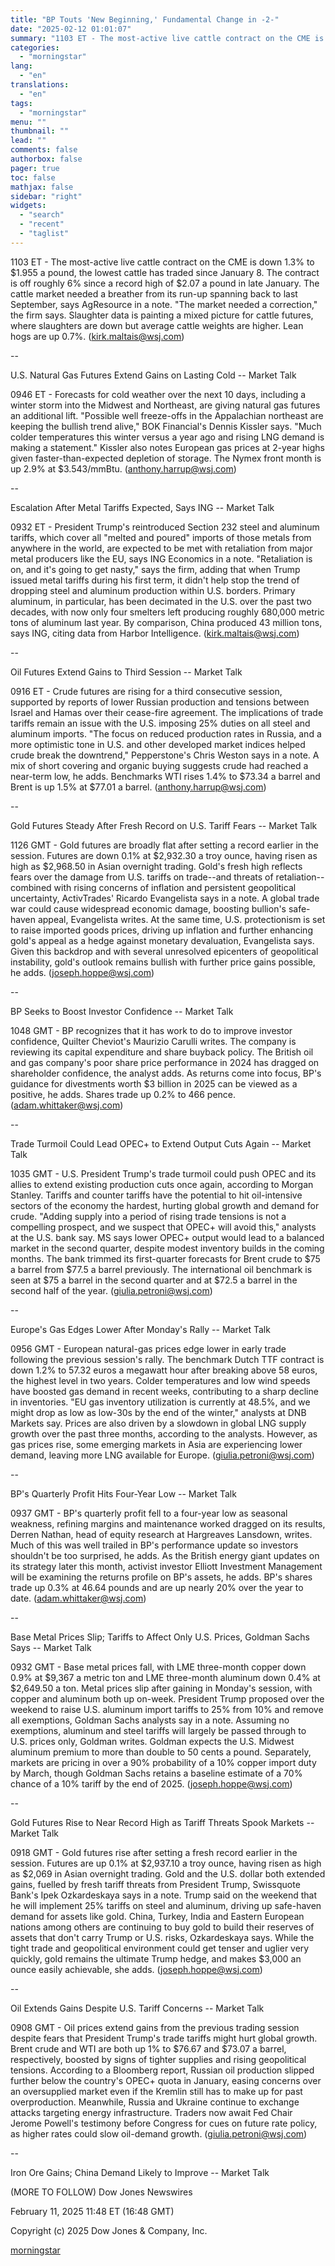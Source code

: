```yaml
---
title: "BP Touts 'New Beginning,' Fundamental Change in -2-"
date: "2025-02-12 01:01:07"
summary: "1103 ET - The most-active live cattle contract on the CME is down 1.3% to $1.955 a pound, the lowest cattle has traded since January 8. The contract is off roughly 6% since a record high of $2.07 a pound in late January. The cattle market needed a breather from..."
categories:
  - "morningstar"
lang:
  - "en"
translations:
  - "en"
tags:
  - "morningstar"
menu: ""
thumbnail: ""
lead: ""
comments: false
authorbox: false
pager: true
toc: false
mathjax: false
sidebar: "right"
widgets:
  - "search"
  - "recent"
  - "taglist"
---
```


1103 ET - The most-active live cattle contract on the CME is down 1.3% to $1.955 a pound, the lowest cattle has traded since January 8. The contract is off roughly 6% since a record high of $2.07 a pound in late January. The cattle market needed a breather from its run-up spanning back to last September, says AgResource in a note. "The market needed a correction," the firm says. Slaughter data is painting a mixed picture for cattle futures, where slaughters are down but average cattle weights are higher. Lean hogs are up 0.7%. (kirk.maltais@wsj.com)

--

U.S. Natural Gas Futures Extend Gains on Lasting Cold -- Market Talk

0946 ET - Forecasts for cold weather over the next 10 days, including a winter storm into the Midwest and Northeast, are giving natural gas futures an additional lift. "Possible well freeze-offs in the Appalachian northeast are keeping the bullish trend alive," BOK Financial's Dennis Kissler says. "Much colder temperatures this winter versus a year ago and rising LNG demand is making a statement." Kissler also notes European gas prices at 2-year highs given faster-than-expected depletion of storage. The Nymex front month is up 2.9% at $3.543/mmBtu. (anthony.harrup@wsj.com)

--

Escalation After Metal Tariffs Expected, Says ING -- Market Talk

0932 ET - President Trump's reintroduced Section 232 steel and aluminum tariffs, which cover all "melted and poured" imports of those metals from anywhere in the world, are expected to be met with retaliation from major metal producers like the EU, says ING Economics in a note. "Retaliation is on, and it's going to get nasty," says the firm, adding that when Trump issued metal tariffs during his first term, it didn't help stop the trend of dropping steel and aluminum production within U.S. borders. Primary aluminum, in particular, has been decimated in the U.S. over the past two decades, with now only four smelters left producing roughly 680,000 metric tons of aluminum last year. By comparison, China produced 43 million tons, says ING, citing data from Harbor Intelligence. (kirk.maltais@wsj.com)

--

Oil Futures Extend Gains to Third Session -- Market Talk

0916 ET - Crude futures are rising for a third consecutive session, supported by reports of lower Russian production and tensions between Israel and Hamas over their cease-fire agreement. The implications of trade tariffs remain an issue with the U.S. imposing 25% duties on all steel and aluminum imports. "The focus on reduced production rates in Russia, and a more optimistic tone in U.S. and other developed market indices helped crude break the downtrend," Pepperstone's Chris Weston says in a note. A mix of short covering and organic buying suggests crude had reached a near-term low, he adds. Benchmarks WTI rises 1.4% to $73.34 a barrel and Brent is up 1.5% at $77.01 a barrel. (anthony.harrup@wsj.com)

--

Gold Futures Steady After Fresh Record on U.S. Tariff Fears -- Market Talk

1126 GMT - Gold futures are broadly flat after setting a record earlier in the session. Futures are down 0.1% at $2,932.30 a troy ounce, having risen as high as $2,968.50 in Asian overnight trading. Gold's fresh high reflects fears over the damage from U.S. tariffs on trade--and threats of retaliation--combined with rising concerns of inflation and persistent geopolitical uncertainty, ActivTrades' Ricardo Evangelista says in a note. A global trade war could cause widespread economic damage, boosting bullion's safe-haven appeal, Evangelista writes. At the same time, U.S. protectionism is set to raise imported goods prices, driving up inflation and further enhancing gold's appeal as a hedge against monetary devaluation, Evangelista says. Given this backdrop and with several unresolved epicenters of geopolitical instability, gold's outlook remains bullish with further price gains possible, he adds. (joseph.hoppe@wsj.com)

--

BP Seeks to Boost Investor Confidence -- Market Talk

1048 GMT - BP recognizes that it has work to do to improve investor confidence, Quilter Cheviot's Maurizio Carulli writes. The company is reviewing its capital expenditure and share buyback policy. The British oil and gas company's poor share price performance in 2024 has dragged on shareholder confidence, the analyst adds. As returns come into focus, BP's guidance for divestments worth $3 billion in 2025 can be viewed as a positive, he adds. Shares trade up 0.2% to 466 pence. (adam.whittaker@wsj.com)

--

Trade Turmoil Could Lead OPEC+ to Extend Output Cuts Again -- Market Talk

1035 GMT - U.S. President Trump's trade turmoil could push OPEC and its allies to extend existing production cuts once again, according to Morgan Stanley. Tariffs and counter tariffs have the potential to hit oil-intensive sectors of the economy the hardest, hurting global growth and demand for crude. "Adding supply into a period of rising trade tensions is not a compelling prospect, and we suspect that OPEC+ will avoid this," analysts at the U.S. bank say. MS says lower OPEC+ output would lead to a balanced market in the second quarter, despite modest inventory builds in the coming months. The bank trimmed its first-quarter forecasts for Brent crude to $75 a barrel from $77.5 a barrel previously. The international oil benchmark is seen at $75 a barrel in the second quarter and at $72.5 a barrel in the second half of the year. (giulia.petroni@wsj.com)

--

Europe's Gas Edges Lower After Monday's Rally -- Market Talk

0956 GMT - European natural-gas prices edge lower in early trade following the previous session's rally. The benchmark Dutch TTF contract is down 1.2% to 57.32 euros a megawatt hour after breaking above 58 euros, the highest level in two years. Colder temperatures and low wind speeds have boosted gas demand in recent weeks, contributing to a sharp decline in inventories. "EU gas inventory utilization is currently at 48.5%, and we might drop as low as low-30s by the end of the winter," analysts at DNB Markets say. Prices are also driven by a slowdown in global LNG supply growth over the past three months, according to the analysts. However, as gas prices rise, some emerging markets in Asia are experiencing lower demand, leaving more LNG available for Europe. (giulia.petroni@wsj.com)

--

BP's Quarterly Profit Hits Four-Year Low -- Market Talk

0937 GMT - BP's quarterly profit fell to a four-year low as seasonal weakness, refining margins and maintenance worked dragged on its results, Derren Nathan, head of equity research at Hargreaves Lansdown, writes. Much of this was well trailed in BP's performance update so investors shouldn't be too surprised, he adds. As the British energy giant updates on its strategy later this month, activist investor Elliott Investment Management will be examining the returns profile on BP's assets, he adds. BP's shares trade up 0.3% at 46.64 pounds and are up nearly 20% over the year to date. (adam.whittaker@wsj.com)

--

Base Metal Prices Slip; Tariffs to Affect Only U.S. Prices, Goldman Sachs Says -- Market Talk

0932 GMT - Base metal prices fall, with LME three-month copper down 0.9% at $9,367 a metric ton and LME three-month aluminum down 0.4% at $2,649.50 a ton. Metal prices slip after gaining in Monday's session, with copper and aluminum both up on-week. President Trump proposed over the weekend to raise U.S. aluminum import tariffs to 25% from 10% and remove all exemptions, Goldman Sachs analysts say in a note. Assuming no exemptions, aluminum and steel tariffs will largely be passed through to U.S. prices only, Goldman writes. Goldman expects the U.S. Midwest aluminum premium to more than double to 50 cents a pound. Separately, markets are pricing in over a 90% probability of a 10% copper import duty by March, though Goldman Sachs retains a baseline estimate of a 70% chance of a 10% tariff by the end of 2025. (joseph.hoppe@wsj.com)

--

Gold Futures Rise to Near Record High as Tariff Threats Spook Markets -- Market Talk

0918 GMT - Gold futures rise after setting a fresh record earlier in the session. Futures are up 0.1% at $2,937.10 a troy ounce, having risen as high as $2,069 in Asian overnight trading. Gold and the U.S. dollar both extended gains, fuelled by fresh tariff threats from President Trump, Swissquote Bank's Ipek Ozkardeskaya says in a note. Trump said on the weekend that he will implement 25% tariffs on steel and aluminum, driving up safe-haven demand for assets like gold. China, Turkey, India and Eastern European nations among others are continuing to buy gold to build their reserves of assets that don't carry Trump or U.S. risks, Ozkardeskaya says. While the tight trade and geopolitical environment could get tenser and uglier very quickly, gold remains the ultimate Trump hedge, and makes $3,000 an ounce easily achievable, she adds. (joseph.hoppe@wsj.com)

--

Oil Extends Gains Despite U.S. Tariff Concerns -- Market Talk

0908 GMT - Oil prices extend gains from the previous trading session despite fears that President Trump's trade tariffs might hurt global growth. Brent crude and WTI are both up 1% to $76.67 and $73.07 a barrel, respectively, boosted by signs of tighter supplies and rising geopolitical tensions. According to a Bloomberg report, Russian oil production slipped further below the country's OPEC+ quota in January, easing concerns over an oversupplied market even if the Kremlin still has to make up for past overproduction. Meanwhile, Russia and Ukraine continue to exchange attacks targeting energy infrastructure. Traders now await Fed Chair Jerome Powell's testimony before Congress for cues on future rate policy, as higher rates could slow oil-demand growth. (giulia.petroni@wsj.com)

--

Iron Ore Gains; China Demand Likely to Improve -- Market Talk

(MORE TO FOLLOW) Dow Jones Newswires

February 11, 2025 11:48 ET (16:48 GMT)

Copyright (c) 2025 Dow Jones & Company, Inc.

[morningstar](https://www.morningstar.com/news/dow-jones/202502117565/bp-touts-new-beginning-fundamental-change-in-2)
